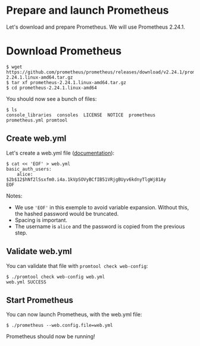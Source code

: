 # Prepare and launch Prometheus

Let's download and prepare Prometheus. We will use Prometheus 2.24.1.

# Download Prometheus

```
$ wget https://github.com/prometheus/prometheus/releases/download/v2.24.1/prometheus-2.24.1.linux-amd64.tar.gz
$ tar xf prometheus-2.24.1.linux-amd64.tar.gz
$ cd prometheus-2.24.1.linux-amd64
```

You should now see a bunch of files:

```
$ ls
console_libraries  consoles  LICENSE  NOTICE  prometheus  prometheus.yml promtool
```

## Create web.yml

Let's create a web.yml file ([documentation](https://prometheus.io/docs/prometheus/latest/configuration/https/)):

```
$ cat << 'EOF' > web.yml
basic_auth_users:
    alice: $2b$12$hNf2lSsxfm0.i4a.1kVpSOVyBCfIB51VRjgBUyv6kdnyTlgWj81Ay
EOF
```

Notes:
- We use `'EOF'` in this exemple to avoid variable expansion. Without this, the
  hashed password would be truncated.
- Spacing is important.
- The username is `alice` and the password is copied from the previous step.

## Validate web.yml

You can validate that file with `promtool check web-config`:

```
$ ./promtool check web-config web.yml
web.yml SUCCESS
```

## Start Prometheus

You can now launch Prometheus, with the web.yml file:

```
$ ./prometheus --web.config.file=web.yml
```

Prometheus should now be running!
